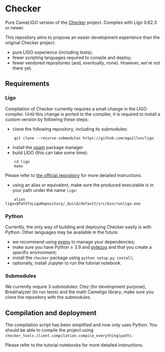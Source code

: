 # Checker

Pure CameLIGO version of the [Checker](https://github.com/tezos-checker/checker) project. Compiles
with Ligo 0.62.3 or newer.

This repository aims to propose an easier development experience than the original Checker
project:

* pure LIGO experience (including tests);
* fewer scripting languages required to compile and deploy;
* fewer vendored repositories (and, eventually, none). However, we're not there yet.

## Requirements

### Ligo
Compilation of Checker currently requires a small change in the LIGO compiler. Until this change is
ported to the compiler, it is required to install a custom version by following these steps:

* clone the following repository, including its submodules:
```
    git clone --recurse-submodules https://github.com/aguillon/ligo
```
* install the [opam](https://opam.ocaml.org/) package manager
* build LIGO (this can take some time):
```
    cd ligo
    make
```

Please refer to [the official repository](https://gitlab.com/ligolang/ligo/-/blob/dev/INSTALL.md)
for more detailed instructions.
* using an alias or equivalent, make sure the produced executable is in your path under the name
  `ligo`:
```
    alias ligo=$PathToLigoRepository/_build/default/src/bin/runligo.exe
```

### Python

Currently, the only way of building and deploying Checker easily is with Python. Other languages may
be available in the future.

* we recommend using [pyenv](https://realpython.com/intro-to-pyenv/) to manage your dependencies;
* make sure you have Python ≥ 3.9 and [pytezos](https://pytezos.org/) and that you create a specific
  environment;
* install the `checker` package using `python setup.py install`;
* optionally, install Jupyter to run the tutorial notebook.

### Submodules

We currently require 3 submodules: Ctez (for development purpose), Breathalyzer (to run tests) and
the math Cameligo library; make sure you clone the repository with the submodules.

## Compilation and deployment

The compilation script has been simplified and now only uses Python. You should be able to compile
the project using `checker_tools.client.compilation.compile_everything(path)`.

Please refer to the tutorial notebooks for more detailed instructions.
